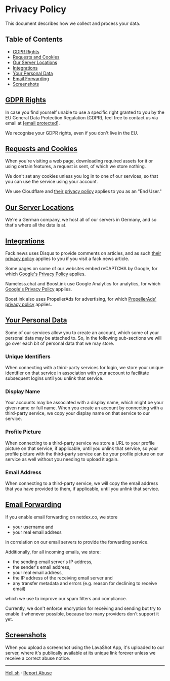 Privacy Policy
==============

This document describes how we collect and process your data.

Table of Contents
-----------------

* [GDPR Rights](#gdpr-rights)
* [Requests and Cookies](#requests-and-cookies)
* [Our Server Locations](#server-location)
* [Integrations](#integrations)
* [Your Personal Data](#personal-data)
* [Email Forwarding](#email-forwarding)
* [Screenshots](#screenshots)

[GDPR Rights](#gdpr-rights)
---------------------------

In case you find yourself unable to use a specific right granted to you by the EU General Data Protection Regulation (GDPR), feel free to contact us via email at [\[email protected\]](https://hell.sh/cdn-cgi/l/email-protection).

We recognise your GDPR rights, even if you don't live in the EU.

[Requests and Cookies](#requests-and-cookies)
---------------------------------------------

When you're visiting a web page, downloading required assets for it or using certain features, a request is sent, of which we store nothing.

We don't set any cookies unless you log in to one of our services, so that you can use the service using your account.

We use Cloudflare and [their privacy policy](https://www.cloudflare.com/privacypolicy/) applies to you as an "End User."

[Our Server Locations](#server-location)
----------------------------------------

We're a German company, we host all of our servers in Germany, and so that's where all the data is at.

[Integrations](#integrations)
-----------------------------

Fack.news uses Disqus to provide comments on articles, and as such [their privacy policy](https://help.disqus.com/terms-and-policies/disqus-privacy-policy) applies to you if you visit a fack.news article.

Some pages on some of our websites embed reCAPTCHA by Google, for which [Google's Privacy Policy](https://policies.google.com/privacy) applies.

Nameless.chat and Boost.ink use Google Analytics for analytics, for which [Google's Privacy Policy](https://policies.google.com/privacy) applies.

Boost.ink also uses PropellerAds for advertising, for which [PropellerAds' privacy policy](https://propellerads.com/privacy/) applies.

[Your Personal Data](#personal-data)
------------------------------------

Some of our services allow you to create an account, which some of your personal data may be attached to. So, in the following sub-sections we will go over each bit of personal data that we may store.

### Unique Identifiers

When connecting with a third-party services for login, we store your unique identifier on that service in association with your account to facilitate subsequent logins until you unlink that service.

### Display Name

Your accounts may be associated with a display name, which might be your given name or full name. When you create an account by connecting with a third-party service, we copy your display name on that service to our service.

### Profile Picture

When connecting to a third-party service we store a URL to your profile picture on that service, if applicable, until you unlink that service, so your profile picture with the third-party service can be your profile picture on our service as well without you needing to upload it again.

### Email Address

When connecting to a third-party service, we will copy the email address that you have provided to them, if applicable, until you unlink that service.

[Email Forwarding](#email-forwarding)
-------------------------------------

If you enable email forwarding on netdex.co, we store

* your username and
* your real email address

in correlation on our email servers to provide the forwarding service.

Additionally, for all incoming emails, we store:

* the sending email server's IP address,
* the sender's email address,
* your real email address,
* the IP address of the receiving email server and
* any transfer metadata and errors (e.g. reason for declining to receive email)

which we use to improve our spam filters and compliance.

Currently, we don't enforce encryption for receiving and sending but try to enable it whenever possible, because too many providers don't support it yet.

[Screenshots](#screenshots)
---------------------------

When you upload a screenshot using the LavaShot App, it's uploaded to our server, where it's publically available at its unique link forever unless we receive a correct abuse notice.

* * *

[Hell.sh](https://hell.sh/) · [Report Abuse](https://hell.sh/abuse)